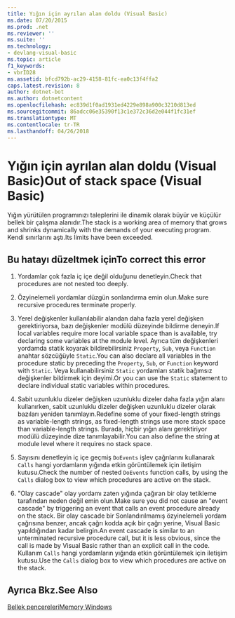 ```yaml
---
title: Yığın için ayrılan alan doldu (Visual Basic)
ms.date: 07/20/2015
ms.prod: .net
ms.reviewer: ''
ms.suite: ''
ms.technology:
- devlang-visual-basic
ms.topic: article
f1_keywords:
- vbrID28
ms.assetid: bfcd792b-ac29-4158-81fc-ea0c13f4ffa2
caps.latest.revision: 8
author: dotnet-bot
ms.author: dotnetcontent
ms.openlocfilehash: ec839d1f0ad1931ed4229e898a900c3210d813ed
ms.sourcegitcommit: 86adcc06e35390f13c1e372c36d2e044f1fc31ef
ms.translationtype: MT
ms.contentlocale: tr-TR
ms.lasthandoff: 04/26/2018
---
```

# <a name="out-of-stack-space-visual-basic"></a><span data-ttu-id="d2927-102">Yığın için ayrılan alan doldu (Visual Basic)</span><span class="sxs-lookup"><span data-stu-id="d2927-102">Out of stack space (Visual Basic)</span></span>
<span data-ttu-id="d2927-103">Yığın yürütülen programınızı taleplerini ile dinamik olarak büyür ve küçülür bellek bir çalışma alanıdır.</span><span class="sxs-lookup"><span data-stu-id="d2927-103">The stack is a working area of memory that grows and shrinks dynamically with the demands of your executing program.</span></span> <span data-ttu-id="d2927-104">Kendi sınırlarını aştı.</span><span class="sxs-lookup"><span data-stu-id="d2927-104">Its limits have been exceeded.</span></span>  
  
## <a name="to-correct-this-error"></a><span data-ttu-id="d2927-105">Bu hatayı düzeltmek için</span><span class="sxs-lookup"><span data-stu-id="d2927-105">To correct this error</span></span>  
  
1.  <span data-ttu-id="d2927-106">Yordamlar çok fazla iç içe değil olduğunu denetleyin.</span><span class="sxs-lookup"><span data-stu-id="d2927-106">Check that procedures are not nested too deeply.</span></span>  
  
2.  <span data-ttu-id="d2927-107">Özyinelemeli yordamlar düzgün sonlandırma emin olun.</span><span class="sxs-lookup"><span data-stu-id="d2927-107">Make sure recursive procedures terminate properly.</span></span>  
  
3.  <span data-ttu-id="d2927-108">Yerel değişkenler kullanılabilir alandan daha fazla yerel değişken gerektiriyorsa, bazı değişkenler modülü düzeyinde bildirme deneyin.</span><span class="sxs-lookup"><span data-stu-id="d2927-108">If local variables require more local variable space than is available, try declaring some variables at the module level.</span></span> <span data-ttu-id="d2927-109">Ayrıca tüm değişkenleri yordamda statik koyarak bildirebilirsiniz `Property`, `Sub`, veya `Function` anahtar sözcüğüyle `Static`.</span><span class="sxs-lookup"><span data-stu-id="d2927-109">You can also declare all variables in the procedure static by preceding the `Property`, `Sub`, or `Function` keyword with `Static`.</span></span> <span data-ttu-id="d2927-110">Veya kullanabilirsiniz `Static` yordamları statik bağımsız değişkenler bildirmek için deyimi.</span><span class="sxs-lookup"><span data-stu-id="d2927-110">Or you can use the `Static` statement to declare individual static variables within procedures.</span></span>  
  
4.  <span data-ttu-id="d2927-111">Sabit uzunluklu dizeler değişken uzunluklu dizeler daha fazla yığın alanı kullanırken, sabit uzunluklu dizeler değişken uzunluklu dizeler olarak bazıları yeniden tanımlayın.</span><span class="sxs-lookup"><span data-stu-id="d2927-111">Redefine some of your fixed-length strings as variable-length strings, as fixed-length strings use more stack space than variable-length strings.</span></span> <span data-ttu-id="d2927-112">Burada, hiçbir yığın alanı gerektiriyor modülü düzeyinde dize tanımlayabilir.</span><span class="sxs-lookup"><span data-stu-id="d2927-112">You can also define the string at module level where it requires no stack space.</span></span>  
  
5.  <span data-ttu-id="d2927-113">Sayısını denetleyin iç içe geçmiş `DoEvents` işlev çağrılarını kullanarak `Calls` hangi yordamların yığında etkin görüntülemek için iletişim kutusu.</span><span class="sxs-lookup"><span data-stu-id="d2927-113">Check the number of nested `DoEvents` function calls, by using the `Calls` dialog box to view which procedures are active on the stack.</span></span>  
  
6.  <span data-ttu-id="d2927-114">"Olay cascade" olay yordamı zaten yığında çağıran bir olay tetikleme tarafından neden değil emin olun.</span><span class="sxs-lookup"><span data-stu-id="d2927-114">Make sure you did not cause an "event cascade" by triggering an event that calls an event procedure already on the stack.</span></span> <span data-ttu-id="d2927-115">Bir olay cascade bir Sonlandırılmamış özyinelemeli yordam çağrısına benzer, ancak çağrı kodda açık bir çağrı yerine, Visual Basic yapıldığından kadar belirgin.</span><span class="sxs-lookup"><span data-stu-id="d2927-115">An event cascade is similar to an unterminated recursive procedure call, but it is less obvious, since the call is made by Visual Basic rather than an explicit call in the code.</span></span> <span data-ttu-id="d2927-116">Kullanım `Calls` hangi yordamların yığında etkin görüntülemek için iletişim kutusu.</span><span class="sxs-lookup"><span data-stu-id="d2927-116">Use the `Calls` dialog box to view which procedures are active on the stack.</span></span>  
  
## <a name="see-also"></a><span data-ttu-id="d2927-117">Ayrıca Bkz.</span><span class="sxs-lookup"><span data-stu-id="d2927-117">See Also</span></span>  
 [<span data-ttu-id="d2927-118">Bellek pencereleri</span><span class="sxs-lookup"><span data-stu-id="d2927-118">Memory Windows</span></span>](/visualstudio/debugger/memory-windows)
